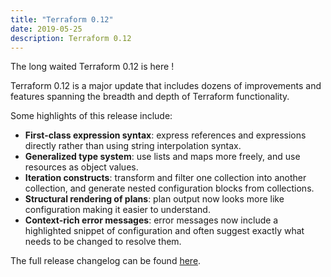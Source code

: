```yaml
---
title: "Terraform 0.12"
date: 2019-05-25
description: Terraform 0.12
---
```


The long waited Terraform 0.12 is here !

Terraform 0.12 is a major update that includes dozens of improvements and features spanning the breadth and depth of Terraform functionality.

Some highlights of this release include:

- **First-class expression syntax**: express references and expressions directly rather than using string interpolation syntax.
- **Generalized type system**: use lists and maps more freely, and use resources as object values.
- **Iteration constructs**: transform and filter one collection into another collection, and generate nested configuration blocks from collections.
- **Structural rendering of plans**: plan output now looks more like configuration making it easier to understand.
- **Context-rich error messages**: error messages now include a highlighted snippet of configuration and often suggest exactly what needs to be changed to resolve them.

The full release changelog can be found [here](https://github.com/hashicorp/terraform/blob/v0.12.0/CHANGELOG.md).
